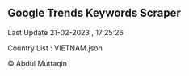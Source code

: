

## Google Trends Keywords Scraper 
 
Last Update 21-02-2023 , 17:25:26

Country List :
VIETNAM.json



© Abdul Muttaqin 
